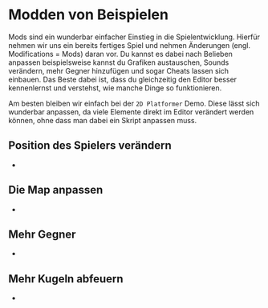 # Modden von Beispielen

Mods sind ein wunderbar einfacher Einstieg in die Spielentwicklung. Hierfür nehmen wir uns ein bereits fertiges Spiel und nehmen Änderungen (engl. Modifications = Mods) daran vor. Du kannst es dabei nach Belieben anpassen beispielsweise kannst du Grafiken austauschen, Sounds verändern, mehr Gegner hinzufügen und sogar Cheats lassen sich einbauen. Das Beste dabei ist, dass du gleichzeitig den Editor besser kennenlernst und verstehst, wie manche Dinge so funktionieren.

Am besten bleiben wir einfach bei der `2D Platformer` Demo. Diese lässt sich wunderbar anpassen, da viele Elemente direkt im Editor verändert werden können, ohne dass man dabei ein Skript anpassen muss.

## Position des Spielers verändern

-

## Die Map anpassen

-

## Mehr Gegner

-

## Mehr Kugeln abfeuern

-